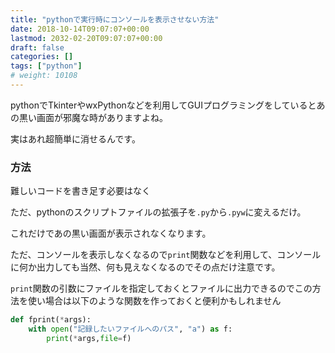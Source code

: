```yaml
---
title: "pythonで実行時にコンソールを表示させない方法"
date: 2018-10-14T09:07:07+00:00
lastmod: 2032-02-20T09:07:07+00:00
draft: false
categories: []
tags: ["python"]
# weight: 10108
---
```

pythonでTkinterやwxPythonなどを利用してGUIプログラミングをしているとあの黒い画面が邪魔な時がありますよね。  

実はあれ超簡単に消せるんです。  

### 方法
難しいコードを書き足す必要はなく  

ただ、pythonのスクリプトファイルの拡張子を`.py`から`.pyw`に変えるだけ。  

これだけであの黒い画面が表示されなくなります。  

ただ、コンソールを表示しなくなるので`print`関数などを利用して、コンソールに何か出力しても当然、何も見えなくなるのでその点だけ注意です。  

`print`関数の引数にファイルを指定しておくとファイルに出力できるのでこの方法を使い場合は以下のような関数を作っておくと便利かもしれません

```py
def fprint(*args):
    with open("記録したいファイルへのパス", "a") as f:
        print(*args,file=f)
```
